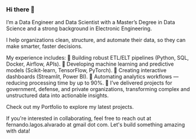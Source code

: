 ### Hi there 👋
I’m a Data Engineer and Data Scientist with a Master’s Degree in Data Science and a strong background in Electronic Engineering.

I help organizations clean, structure, and automate their data, so they can make smarter, faster decisions.

My experience includes:
🔹 Building robust ETL/ELT pipelines (Python, SQL, Docker, Airflow, APIs).
🔹 Developing machine learning and predictive models (Scikit-learn, TensorFlow, PyTorch).
🔹 Creating interactive dashboards (Streamlit, Power BI).
🔹 Automating analytics workflows — reducing processing time by up to 90%.
🔹 I’ve delivered projects for government, defense, and private organizations, transforming complex and unstructured data into actionable insights.

Check out my Portfolio to explore my latest projects.

If you're interested in collaborating, feel free to reach out at fernando.lagos.alvarado at gmail dot com. Let's build something amazing with data!
